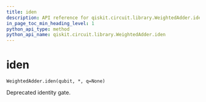 ```yaml
---
title: iden
description: API reference for qiskit.circuit.library.WeightedAdder.iden
in_page_toc_min_heading_level: 1
python_api_type: method
python_api_name: qiskit.circuit.library.WeightedAdder.iden
---
```


# iden

<span id="qiskit.circuit.library.WeightedAdder.iden" />

`WeightedAdder.iden(qubit, *, q=None)`

Deprecated identity gate.

